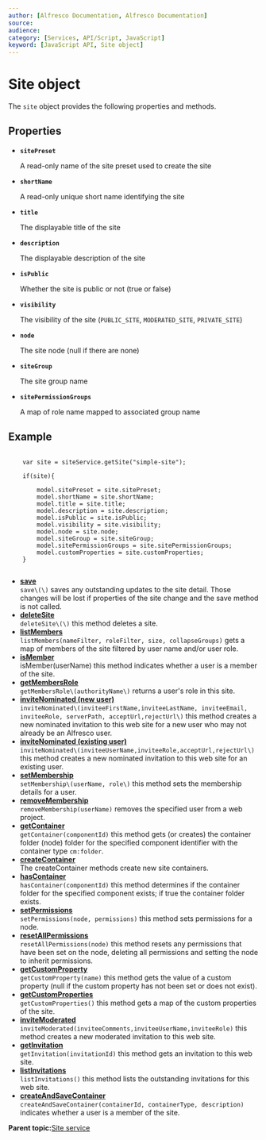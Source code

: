 ```yaml
---
author: [Alfresco Documentation, Alfresco Documentation]
source: 
audience: 
category: [Services, API/Script, JavaScript]
keyword: [JavaScript API, Site object]
---
```


# Site object

The `site` object provides the following properties and methods.

## Properties

-   **`sitePreset`**

    A read-only name of the site preset used to create the site

-   **`shortName`**

    A read-only unique short name identifying the site

-   **`title`**

    The displayable title of the site

-   **`description`**

    The displayable description of the site

-   **`isPublic`**

    Whether the site is public or not \(true or false\)

-   **`visibility`**

    The visibility of the site \(`PUBLIC_SITE`, `MODERATED_SITE`, `PRIVATE_SITE`\)

-   **`node`**

    The site node \(null if there are none\)

-   **`siteGroup`**

    The site group name

-   **`sitePermissionGroups`**

    A map of role name mapped to associated group name


## Example

```

    var site = siteService.getSite("simple-site");

    if(site){
        
        model.sitePreset = site.sitePreset;
        model.shortName = site.shortName;
        model.title = site.title;
        model.description = site.description;
        model.isPublic = site.isPublic;
        model.visibility = site.visibility;
        model.node = site.node;
        model.siteGroup = site.siteGroup;
        model.sitePermissionGroups = site.sitePermissionGroups;
        model.customProperties = site.customProperties;
    }        
        
```

-   **[save](../references/API-JS-Site-save.md)**  
`save\(\)` saves any outstanding updates to the site detail. Those changes will be lost if properties of the site change and the save method is not called.
-   **[deleteSite](../references/API-JS-deleteSite.md)**  
`deleteSite\(\)` this method deletes a site.
-   **[listMembers](../references/API-JS-Site-listMembers.md)**  
`listMembers(nameFilter, roleFilter, size, collapseGroups)` gets a map of members of the site filtered by user name and/or user role.
-   **[isMember](../references/API-JS-isMember.md)**  
isMember\(userName\) this method indicates whether a user is a member of the site.
-   **[getMembersRole](../references/API-JS-getMembersRole.md)**  
`getMembersRole\(authorityName\)` returns a user's role in this site.
-   **[inviteNominated \(new user\)](../references/API-JS-inviteNominatednew.md)**  
`inviteNominated\(inviteeFirstName,inviteeLastName, inviteeEmail, inviteeRole, serverPath, acceptUrl,rejectUrl\)` this method creates a new nominated invitation to this web site for a new user who may not already be an Alfresco user.
-   **[inviteNominated \(existing user\)](../references/API-JS-inviteNominatedexisting.md)**  
`inviteNominated\(inviteeUserName,inviteeRole,acceptUrl,rejectUrl\)` this method creates a new nominated invitation to this web site for an existing user.
-   **[setMembership](../references/API-JS-setMembership.md)**  
`setMembership\(userName, role\)` this method sets the membership details for a user.
-   **[removeMembership](../references/API-JS-removeMembership.md)**  
`removeMembership(userName)` removes the specified user from a web project.
-   **[getContainer](../references/API-JS-getContainer.md)**  
`getContainer(componentId)` this method gets \(or creates\) the container folder \(node\) folder for the specified component identifier with the container type `cm:folder`.
-   **[createContainer](../references/API-JS-createContainer.md)**  
The createContainer methods create new site containers.
-   **[hasContainer](../references/API-JS-hasContainer.md)**  
`hasContainer(componentId)` this method determines if the container folder for the specified component exists; if true the container folder exists.
-   **[setPermissions](../references/API-JS-setPermissions.md)**  
`setPermissions(node, permissions)` this method sets permissions for a node.
-   **[resetAllPermissions](../references/API-JS-resetAllPermissions.md)**  
`resetAllPermissions(node)` this method resets any permissions that have been set on the node, deleting all permissions and setting the node to inherit permissions.
-   **[getCustomProperty](../references/API-JS-getCustomProperty.md)**  
`getCustomProperty(name)` this method gets the value of a custom property \(null if the custom property has not been set or does not exist\).
-   **[getCustomProperties](../references/API-JS-getCustomProperties.md)**  
`getCustomProperties()` this method gets a map of the custom properties of the site.
-   **[inviteModerated](../references/API-JS-inviteModerated.md)**  
`inviteModerated(inviteeComments,inviteeUserName,inviteeRole)` this method creates a new moderated invitation to this web site.
-   **[getInvitation](../references/API-JS-getInvitation.md)**  
`getInvitation(invitationId)` this method gets an invitation to this web site.
-   **[listInvitations](../references/API-JS-listInvitations.md)**  
`listInvitations()` this method lists the outstanding invitations for this web site.
-   **[createAndSaveContainer](../references/API-JS-createAndSaveContainer.md)**  
`createAndSaveContainer(containerId, containerType, description)` indicates whether a user is a member of the site.

**Parent topic:**[Site service](../references/API-JS-SiteService.md)

